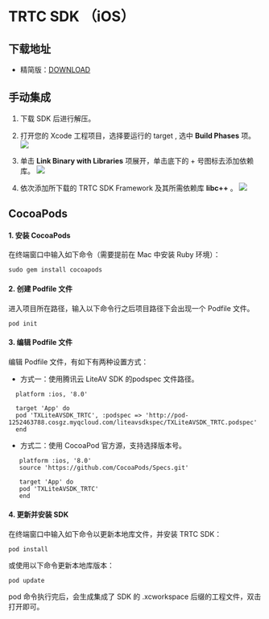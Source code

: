 # TRTC SDK （iOS）

## 下载地址
- 精简版：[DOWNLOAD](http://liteavsdk-1252463788.cosgz.myqcloud.com/TXLiteAVSDK_TRTC_iOS_latest.zip)

## 手动集成

1. 下载 SDK 后进行解压。

2. 打开您的 Xcode 工程项目，选择要运行的 target , 选中 **Build Phases** 项。
![](https://main.qcloudimg.com/raw/2719ff925e92de21a2ba370a8ba5a32c.jpg)

3. 单击 **Link Binary with Libraries** 项展开，单击底下的 + 号图标去添加依赖库。
![](https://main.qcloudimg.com/raw/2e3b382fccadb0fe9e1038fffa1ef12f.jpg)

4. 依次添加所下载的 TRTC SDK Framework 及其所需依赖库 **libc++** 。
![](https://main.qcloudimg.com/raw/0327c1ab6562e0f6e7f17b2e0fbe96dd.jpg)



## CocoaPods
#### 1. 安装 CocoaPods
在终端窗口中输入如下命令（需要提前在 Mac 中安装 Ruby 环境）：
```
sudo gem install cocoapods
```

#### 2. 创建 Podfile 文件
进入项目所在路径，输入以下命令行之后项目路径下会出现一个 Podfile 文件。
```
pod init
```

#### 3. 编辑 Podfile 文件
编辑 Podfile 文件，有如下有两种设置方式：
-  方式一：使用腾讯云 LiteAV SDK 的podspec 文件路径。
```
  platform :ios, '8.0'

  target 'App' do
  pod 'TXLiteAVSDK_TRTC', :podspec => 'http://pod-1252463788.cosgz.myqcloud.com/liteavsdkspec/TXLiteAVSDK_TRTC.podspec'
  end
```

-  方式二：使用 CocoaPod 官方源，支持选择版本号。
```
   platform :ios, '8.0'
   source 'https://github.com/CocoaPods/Specs.git'

   target 'App' do
   pod 'TXLiteAVSDK_TRTC'
   end
```

#### 4. 更新并安装 SDK
在终端窗口中输入如下命令以更新本地库文件，并安装 TRTC SDK：
```
pod install
```
或使用以下命令更新本地库版本：
```
pod update
```

pod 命令执行完后，会生成集成了 SDK 的 .xcworkspace 后缀的工程文件，双击打开即可。


